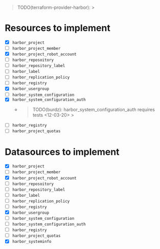 > TODO(terraform-provider-harbor): >
# Resources to implement

- [x] `harbor_project`
- [ ] `harbor_project_member`
- [x] `harbor_project_robot_account`
- [ ] `harbor_reposoitory`
- [ ] `harbor_repository_label`
- [ ] `harbor_label`
- [ ] `harbor_replication_policy`
- [ ] `harbor_registry`
- [x] `harbor_usergroup`
- [ ] `harbor_system_configuration`
- [x] `harbor_system_configuration_auth`
  - > TODO(burdz): harbor_system_configuration_auth requires tests <12-03-20> >
- [ ] `harbor_registry`
- [ ] `harbor_project_quotas`

# Datasources to implement
- [x] `harbor_project`
- [ ] `harbor_project_member`
- [x] `harbor_project_robot_account`
- [ ] `harbor_reposoitory`
- [ ] `harbor_repository_label`
- [ ] `harbor_label`
- [ ] `harbor_replication_policy`
- [ ] `harbor_registry`
- [x] `harbor_usergroup`
- [ ] `harbor_system_configuration`
- [ ] `harbor_system_configuration_auth`
- [ ] `harbor_registry`
- [ ] `harbor_project_quotas`
- [x] `harbor_systeminfo`

<!-- vulnerability settings -->
<!-- registry endpoint -->
<!-- replication policy -->
<!-- project quotas -->
<!-- garbage collection -->
<!-- project tag retention, immutability, webhooks, scanner, config -->
